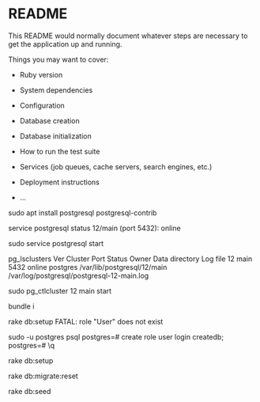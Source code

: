 # README

This README would normally document whatever steps are necessary to get the
application up and running.

Things you may want to cover:

* Ruby version

* System dependencies

* Configuration

* Database creation

* Database initialization

* How to run the test suite

* Services (job queues, cache servers, search engines, etc.)

* Deployment instructions

* ...


sudo apt install postgresql postgresql-contrib

service postgresql status
12/main (port 5432): online

sudo service postgresql start

pg_lsclusters
Ver Cluster Port Status Owner    Data directory              Log file
12  main    5432 online postgres /var/lib/postgresql/12/main /var/log/postgresql/postgresql-12-main.log

sudo pg_ctlcluster 12 main start

bundle i

rake db:setup
FATAL:  role "User" does not exist 

sudo -u postgres psql
postgres=# create role user login createdb;
postgres=# \q

rake db:setup



rake db:migrate:reset

rake db:seed
